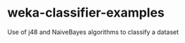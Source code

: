 weka-classifier-examples
========================

Use of j48 and NaiveBayes algorithms to classify a dataset
